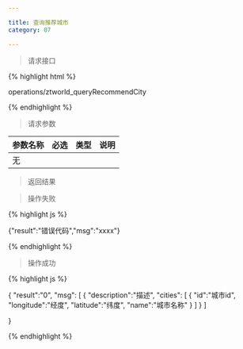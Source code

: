 ```yaml
---

title: 查询推荐城市
category: 07

---
```


> 请求接口

{% highlight html %}

operations/ztworld_queryRecommendCity

{% endhighlight %}

> 请求参数

|参数名称			|必选		|类型		|说明									
|-------------------|:---------:|:---------:|--------------------------------------------
|无		            |           |           |


> 返回结果

> 操作失败

{% highlight js %}

{"result":"错误代码","msg":"xxxx"}

{% endhighlight %}

> 操作成功

{% highlight js %}

{
    "result":"0", 
	"msg":
	[
		{
			"description":"描述",
			"cities":
			[
				{
			   		"id":"城市id",
			   		"longitude":"经度",
			   		"latitude":"纬度",
			   		"name":"城市名称"
			   	}
			]
		}
	]
    
}

{% endhighlight %}

